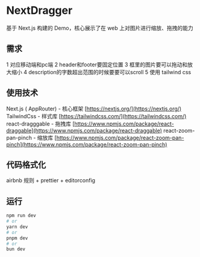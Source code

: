 # NextDragger

基于 Next.js 构建的 Demo，核心展示了在 web 上对图片进行缩放、拖拽的能力

## 需求

1 对应移动端和pc端
2 header和footer要固定位置
3 框里的图片要可以拖动和放大缩小
4 description的字数超出范围的时候要要可以scroll
5 使用 tailwind css

## 使用技术

Next.js ( AppRouter) - 核心框架
[https://nextjs.org/](https://nextjs.org/)
TailwindCss - 样式库
[https://tailwindcss.com/](https://tailwindcss.com/)
react-dragggable - 拖拽库
[https://www.npmjs.com/package/react-draggable](https://www.npmjs.com/package/react-draggable)
react-zoom-pan-pinch - 缩放库
[https://www.npmjs.com/package/react-zoom-pan-pinch](https://www.npmjs.com/package/react-zoom-pan-pinch)

## 代码格式化

airbnb 规则 + prettier + editorconfig

## 运行

```bash
npm run dev
# or
yarn dev
# or
pnpm dev
# or
bun dev
```
